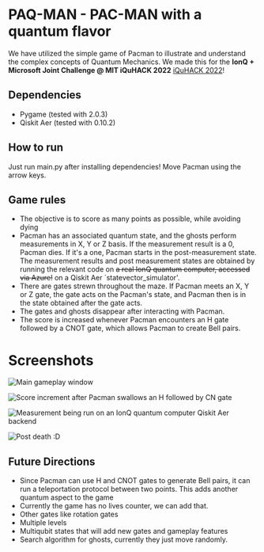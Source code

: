 # PAQ-MAN - PAC-MAN with a quantum flavor

We have utilized the simple game of Pacman to illustrate and understand the complex concepts of Quantum Mechanics. We made this for the **IonQ + Microsoft Joint Challenge @ MIT iQuHACK 2022** [iQuHACK 2022](https://www.iquise.mit.edu/iQuHACK/2022-01-28)!

## Dependencies

* Pygame (tested with 2.0.3)
* Qiskit Aer (tested with 0.10.2)

## How to run

Just run main.py after installing dependencies! Move Pacman using the arrow keys.

## Game rules

* The objective is to score as many points as possible, while avoiding dying
* Pacman has an associated quantum state, and the ghosts perform measurements in X, Y or Z basis. If the measurement result is a 0, Pacman dies. If it's a one, Pacman starts in the post-measurement state. The measurement results and post measurement states are obtained by running the relevant code on <s>a real IonQ quantum computer, accessed via Azure!</s> on a Qiskit Aer `statevector_simulator'.
* There are gates strewn throughout the maze. If Pacman meets an X, Y or Z gate, the gate acts on the Pacman's state, and Pacman then is in the state obtained after the gate acts. 
* The gates and ghosts disappear after interacting with Pacman.
* The score is increased whenever Pacman encounters an H gate followed by a CNOT gate, which allows Pacman to create Bell pairs.

# Screenshots 

![Main gameplay window](/screenshots/gameplay_1.png)

![Score increment after Pacman swallows an H followed by CN gate](/screenshots/gameplay_2.png)

![Measurement being run on <s>an IonQ quantum computer<s> Qiskit Aer backend](/screenshots/gameplay_3.png)

![Post death :D](/screenshots/gameplay_4.png)

## Future Directions

* Since Pacman can use H and CNOT gates to generate Bell pairs, it can run a teleportation protocol between two points. This adds another quantum aspect to the game
* Currently the game has no lives counter, we can add that. 
* Other gates like rotation gates
* Multiple levels
* Multiqubit states that will add new gates and gameplay features
* Search algorithm for ghosts, currently they just move randomly.
